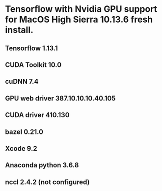 # Tensorflow with Nvidia GPU support for MacOS High Sierra 10.13.6 fresh install.

## Tensorflow 1.13.1
## CUDA Toolkit 10.0
## cuDNN 7.4
## GPU web driver 387.10.10.10.40.105
## CUDA driver 410.130
## bazel 0.21.0
## Xcode 9.2
## Anaconda python 3.6.8
## nccl 2.4.2  (not configured)
